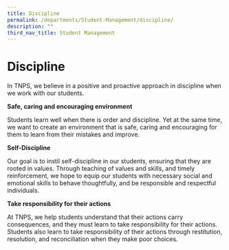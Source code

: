 ```yaml
---
title: Discipline
permalink: /departments/Student-Management/discipline/
description: ""
third_nav_title: Student Management
---
```

# Discipline

In TNPS, we believe in a positive and proactive approach in discipline when we work with our students.

  

**Safe, caring and encouraging environment**

Students learn well when there is order and discipline. Yet at the same time, we want to create an environment that is safe, caring and encouraging for them to learn from their mistakes and improve.

  

**Self-Discipline**

Our goal is to instil self-discipline in our students, ensuring that they are rooted in values. Through teaching of values and skills, and timely reinforcement, we hope to equip our students with necessary social and emotional skills to behave thoughtfully, and be responsible and respectful individuals.

  

**Take responsibility for their actions**

At TNPS, we help students understand that their actions carry consequences, and they must learn to take responsibility for their actions. Students also learn to take responsibility of their actions through restitution, resolution, and reconciliation when they make poor choices.